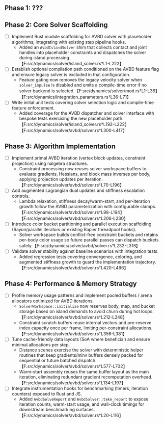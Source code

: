## Phase 1: ???

## Phase 2: Core Solver Scaffolding
- [ ] Implement Rust module scaffolding for AVBD solver with placeholder algorithms, integrating with existing step pipeline hooks.
  - Added an `AvbdIslandSolver` shim that collects contact and joint handles into placeholder constraints and dispatches the solver during island processing.【F:src/dynamics/solver/island_solver.rs†L1-L222】
- [ ] Establish optional compilation path conditioned on the AVBD feature flag and ensure legacy solver is excluded in that configuration.
  - Feature gating now removes the legacy velocity solver when `solver_impulse` is disabled and emits a compile-time error if no solver backend is selected.【F:src/dynamics/solver/mod.rs†L1-L36】【F:src/dynamics/integration_parameters.rs†L36-L71】
- [ ] Write initial unit tests covering solver selection logic and compile-time feature enforcement.
  - Added coverage for the AVBD dispatcher and solver interface with bespoke tests exercising the new placeholder path.【F:src/dynamics/solver/island_solver.rs†L192-L222】【F:src/dynamics/solver/avbd/solver.rs†L300-L417】

## Phase 3: Algorithm Implementation
- [ ] Implement primal AVBD iteration (vertex block updates, constraint projection) using nalgebra structures.
  - Constraint processing now reuses solver workspace buffers to evaluate gradients, Hessians, and block mass inverses per body, applying projection updates per iteration.【F:src/dynamics/solver/avbd/solver.rs†L70-L196】
- [ ] Add augmented Lagrangian dual updates and stiffness escalation controls.
  - Lambda relaxation, stiffness decay/warm-start, and per-iteration growth follow the AVBD parameterization with configurable clamps.【F:src/dynamics/solver/avbd/solver.rs†L98-L164】【F:src/dynamics/solver/avbd/solver.rs†L206-L230】
- [ ] Introduce color bucket partitioning and parallel execution scaffolding (Rayon/parallel iterators or existing Rapier threadpool hooks).
  - Solver workspace builds conflict-free constraint buckets and retains per-body color usage so future parallel passes can dispatch buckets safely.【F:src/dynamics/solver/avbd/solver.rs†L232-L318】
- [ ] Validate solver stability against baseline scenarios with integration tests.
  - Added regression tests covering convergence, coloring, and augmented stiffness growth to guard the implementation trajectory.【F:src/dynamics/solver/avbd/solver.rs†L420-L496】

## Phase 4: Performance & Memory Strategy
- [ ] Profile memory usage patterns and implement pooled buffers / arena allocators optimized for AVBD iterations.
  - `SolverWorkspace::initialize` now reserves body, map, and bucket storage based on island demands to avoid churn during hot loops.【F:src/dynamics/solver/avbd/solver.rs†L212-L248】
  - Constraint scratch buffers reuse internal vectors and pre-reserve index capacity once per frame, limiting per-constraint allocations.【F:src/dynamics/solver/avbd/solver.rs†L356-L381】
- [ ] Tune cache-friendly data layouts (SoA where beneficial) and ensure minimal allocations per step.
  - Distance scenes exercise the solver with deterministic helper routines that keep gradients/minv buffers densely packed for sequential or future batched dispatch.【F:src/dynamics/solver/avbd/solver.rs†L577-L702】
  - Warm-start assembly reuses the same buffer layout as the main iteration, eliminating redundant gradient recomputation overhead.【F:src/dynamics/solver/avbd/solver.rs†L134-L197】
- [ ] Integrate instrumentation hooks for benchmarking (timers, iteration counters) exposed to Rust and JS.
  - Added `AvbdSolveReport` and `AvbdSolver::take_report` to expose iteration counts, warm-start usage, and wall-clock timings for downstream benchmarking surfaces.【F:src/dynamics/solver/avbd/solver.rs†L20-L116】
